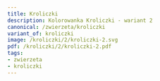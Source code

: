 ```yaml
---
title: Kroliczki
description: Kolorowanka Kroliczki - wariant 2
canonical: /zwierzeta/kroliczki
variant_of: kroliczki
image: /kroliczki/2/kroliczki-2.svg
pdf: /kroliczki/2/kroliczki-2.pdf
tags:
- zwierzeta
- kroliczki
---
```

